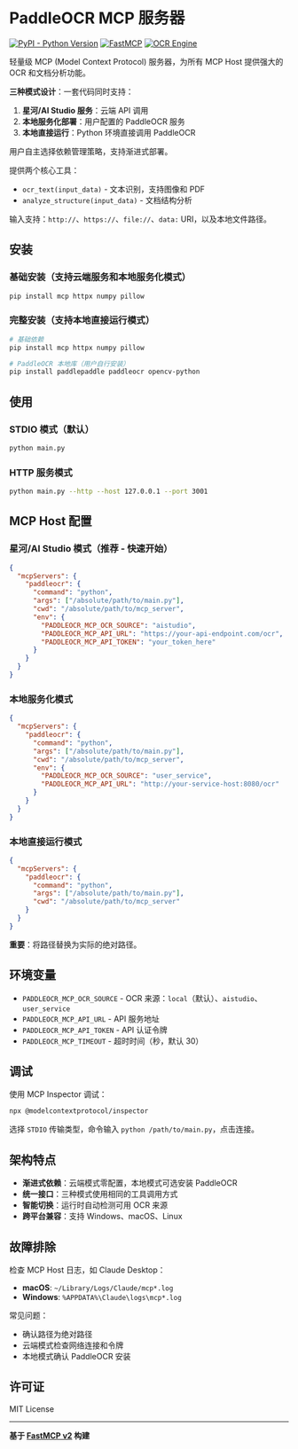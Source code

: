 # PaddleOCR MCP 服务器

[![PyPI - Python Version](https://img.shields.io/pypi/pyversions/mcp.svg)](https://pypi.org/project/mcp/)
[![FastMCP](https://img.shields.io/badge/Built%20with-FastMCP%20v2-blue)](https://gofastmcp.com)
[![OCR Engine](https://img.shields.io/badge/OCR-PaddleOCR-orange)](https://github.com/PaddlePaddle/PaddleOCR)

轻量级 MCP (Model Context Protocol) 服务器，为所有 MCP Host 提供强大的 OCR 和文档分析功能。

**三种模式设计**：一套代码同时支持：
1. **星河/AI Studio 服务**：云端 API 调用
2. **本地服务化部署**：用户配置的 PaddleOCR 服务
3. **本地直接运行**：Python 环境直接调用 PaddleOCR

用户自主选择依赖管理策略，支持渐进式部署。

提供两个核心工具：
- `ocr_text(input_data)` - 文本识别，支持图像和 PDF
- `analyze_structure(input_data)` - 文档结构分析

输入支持：`http://`、`https://`、`file://`、`data:` URI，以及本地文件路径。

## 安装

### 基础安装（支持云端服务和本地服务化模式）

```bash
pip install mcp httpx numpy pillow
```

### 完整安装（支持本地直接运行模式）

```bash
# 基础依赖
pip install mcp httpx numpy pillow

# PaddleOCR 本地库（用户自行安装）
pip install paddlepaddle paddleocr opencv-python
```

## 使用

### STDIO 模式（默认）

```bash
python main.py
```

### HTTP 服务模式

```bash
python main.py --http --host 127.0.0.1 --port 3001
```

## MCP Host 配置

### 星河/AI Studio 模式（推荐 - 快速开始）

```json
{
  "mcpServers": {
    "paddleocr": {
      "command": "python",
      "args": ["/absolute/path/to/main.py"],
      "cwd": "/absolute/path/to/mcp_server",
      "env": {
        "PADDLEOCR_MCP_OCR_SOURCE": "aistudio",
        "PADDLEOCR_MCP_API_URL": "https://your-api-endpoint.com/ocr",
        "PADDLEOCR_MCP_API_TOKEN": "your_token_here"
      }
    }
  }
}
```

### 本地服务化模式

```json
{
  "mcpServers": {
    "paddleocr": {
      "command": "python",
      "args": ["/absolute/path/to/main.py"],
      "cwd": "/absolute/path/to/mcp_server",
      "env": {
        "PADDLEOCR_MCP_OCR_SOURCE": "user_service",
        "PADDLEOCR_MCP_API_URL": "http://your-service-host:8080/ocr"
      }
    }
  }
}
```

### 本地直接运行模式

```json
{
  "mcpServers": {
    "paddleocr": {
      "command": "python", 
      "args": ["/absolute/path/to/main.py"],
      "cwd": "/absolute/path/to/mcp_server"
    }
  }
}
```

**重要**：将路径替换为实际的绝对路径。

## 环境变量

- `PADDLEOCR_MCP_OCR_SOURCE` - OCR 来源：`local`（默认）、`aistudio`、`user_service`
- `PADDLEOCR_MCP_API_URL` - API 服务地址
- `PADDLEOCR_MCP_API_TOKEN` - API 认证令牌
- `PADDLEOCR_MCP_TIMEOUT` - 超时时间（秒，默认 30）

## 调试

使用 MCP Inspector 调试：

```bash
npx @modelcontextprotocol/inspector
```

选择 `STDIO` 传输类型，命令输入 `python /path/to/main.py`，点击连接。

## 架构特点

- **渐进式依赖**：云端模式零配置，本地模式可选安装 PaddleOCR
- **统一接口**：三种模式使用相同的工具调用方式
- **智能切换**：运行时自动检测可用 OCR 来源
- **跨平台兼容**：支持 Windows、macOS、Linux

## 故障排除

检查 MCP Host 日志，如 Claude Desktop：
- **macOS**: `~/Library/Logs/Claude/mcp*.log`
- **Windows**: `%APPDATA%\Claude\logs\mcp*.log`

常见问题：
- 确认路径为绝对路径
- 云端模式检查网络连接和令牌
- 本地模式确认 PaddleOCR 安装

## 许可证

MIT License

---

**基于 [FastMCP v2](https://gofastmcp.com) 构建**
